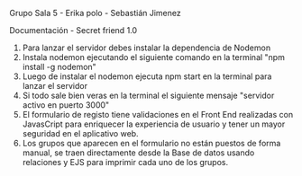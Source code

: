 Grupo Sala 5 - Erika polo - Sebastián Jimenez

Documentación - Secret friend 1.0

1. Para lanzar el servidor debes instalar la dependencia de Nodemon
2. Instala nodemon ejecutando el siguiente comando en la terminal "npm install -g nodemon"
3. Luego de instalar el nodemon ejecuta npm start en la terminal para lanzar el servidor
4. Si todo sale bien veras en la terminal el siguiente mensaje "servidor activo en puerto 3000"
5. El formulario de registo tiene validaciones en el Front End realizadas con JavasCript para enriquecer la experiencia de usuario y tener un mayor seguridad en el aplicativo web.
6. Los grupos que aparecen en el formulario no están puestos de forma manual, se traen directamente desde la Base de datos usando relaciones y EJS para imprimir cada uno de los grupos.